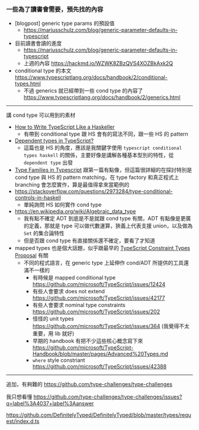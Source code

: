 ### 一些為了讀書會需要，預先找的內容

- [blogpost] generic type params 的預設值
   - https://mariusschulz.com/blog/generic-parameter-defaults-in-typescript
- 目前讀書會讀的進度
   - https://mariusschulz.com/blog/generic-parameter-defaults-in-typescript
   - 上週的內容 https://hackmd.io/WZWK8ZBzQVS4XOZBkAxk2Q
- conditional type 的本文 https://www.typescriptlang.org/docs/handbook/2/conditional-types.html
   - 不過 generics 就已經帶到一些 cond type 的內容了 https://www.typescriptlang.org/docs/handbook/2/generics.html

---

講 cond type 可以用到的素材

- [How to Write TypeScript Like a Haskeller](https://serokell.io/blog/typescript-for-haskellers)
   - 有帶到 conditional type 跟 HS 會有的寫法不同，跟一些 HS 的 pattern
- [Dependent types in TypeScript?](https://www.hacklewayne.com/dependent-types-in-typescript)
   - 這篇也是 HS 的角度，應該是我關鍵字使用 `typescript conditional types haskell` 的關係，主要好像是講解各種基本型別的特性，從 `dependent type` 出發
- [Type Families in Typescript](https://www.javiercasas.com/articles/typescript-type-families) 跟第一篇有點像，但這篇很詳細的在探討特別是 cond type 與 HS 的 pattern matching，在 type factory 和真正程式上 branching 會怎麼實作，算是最值得拿來當範例的
- https://stackoverflow.com/questions/2973284/type-conditional-controls-in-haskell
   - 單純詢問 HS 如何實作 cond type
- https://en.wikipedia.org/wiki/Algebraic_data_type
   - 我有點不確定 ADT 到底是不是就跟 cond type 有關，ADT 有點像是更廣的定義，那就是 type 可以做代數運算，狹義上代表支援  union，以及做為 `Set` 的集合論特性
   - 但是否跟 cond type 有直接關係還不確定，要看了才知道
- mapped types 也是個大話題，似乎跟最早的 [TypeScript Constraint Types Proposal](https://gist.github.com/dead-claudia/25c0c25b05548a220d1c7e93a3ff35f5) 有關
   - 不同的程式語言，在 generic type 上延伸作 cond/ADT 所提供的工具還滿不一樣的
      - 有時候是 mapped conditional type https://github.com/microsoft/TypeScript/issues/12424
      - 有些人會要求 does not extend https://github.com/microsoft/TypeScript/issues/42177
      - 有些人會要求 nominal type constraints https://github.com/microsoft/TypeScript/issues/202
      - 怪怪的 unit types https://github.com/microsoft/TypeScript/issues/364 (我覺得不太重要，用 lib 就好)
      - 早期的 handbook 有把不少這些核心概念寫下來 https://github.com/microsoft/TypeScript-Handbook/blob/master/pages/Advanced%20Types.md
      - `where` style constriant https://github.com/microsoft/TypeScript/issues/42388

---

追加，有夠難的 https://github.com/type-challenges/type-challenges

我只想看懂 https://github.com/type-challenges/type-challenges/issues?q=label%3A4037+label%3Aanswer

https://github.com/DefinitelyTyped/DefinitelyTyped/blob/master/types/request/index.d.ts